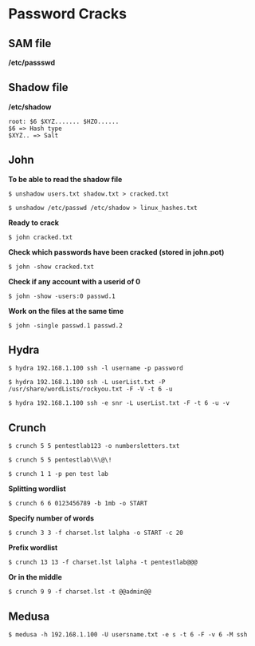 # Password Cracks

## SAM file

**/etc/passswd**


## Shadow file

**/etc/shadow**
```
root: $6 $XYZ....... $HZO......
$6 => Hash type
$XYZ.. => Salt
```


## John

**To be able to read the shadow file**
```
$ unshadow users.txt shadow.txt > cracked.txt
```
```
$ unshadow /etc/passwd /etc/shadow > linux_hashes.txt
```

**Ready to crack**
```
$ john cracked.txt
```

**Check which passwords have been cracked (stored in john.pot)**
```
$ john -show cracked.txt
```

**Check if any account with a userid of 0**
```
$ john -show -users:0 passwd.1
```

**Work on the files at the same time**
```
$ john -single passwd.1 passwd.2
```


## Hydra

```
$ hydra 192.168.1.100 ssh -l username -p password
```
```
$ hydra 192.168.1.100 ssh -L userList.txt -P /usr/share/wordLists/rockyou.txt -F -V -t 6 -u
```
```
$ hydra 192.168.1.100 ssh -e snr -L userList.txt -F -t 6 -u -v
```


## Crunch

```
$ crunch 5 5 pentestlab123 -o numbersletters.txt
```
```
$ crunch 5 5 pentestlab\%\@\!
```
```
$ crunch 1 1 -p pen test lab
```

**Splitting wordlist**
```
$ crunch 6 6 0123456789 -b 1mb -o START
```

**Specify number of words**
```
$ crunch 3 3 -f charset.lst lalpha -o START -c 20
```

**Prefix wordlist**
```
$ crunch 13 13 -f charset.lst lalpha -t pentestlab@@@
```

**Or in the middle**
```
$ crunch 9 9 -f charset.lst -t @@admin@@
```


## Medusa

```
$ medusa -h 192.168.1.100 -U usersname.txt -e s -t 6 -F -v 6 -M ssh
```
